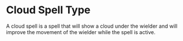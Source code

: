 # Cloud Spell Type

A cloud spell is a spell that will show a cloud under the wielder and will improve the movement of the wielder while the spell is active. 